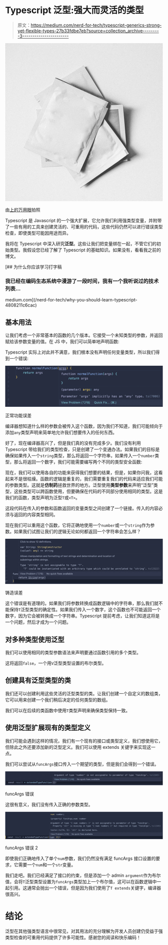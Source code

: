 # Typescript 泛型:强大而灵活的类型

> 原文：<https://medium.com/nerd-for-tech/typescript-generics-strong-yet-flexible-types-27b33fdbe7eb?source=collection_archive---------3----------------------->

![](img/d6de57a6f248ef97a16469e14565cb2d.png)

由[上的](https://unsplash.com?utm_source=medium&utm_medium=referral)[万用眼](https://unsplash.com/@universaleye?utm_source=medium&utm_medium=referral)拍照

Typescript 是 Javascript 的一个强大扩展，它允许我们利用强类型变量，并附带了一些有用的工具来创建灵活的、可重用的代码，这些代码仍然可以进行错误类型检查，即使类型可能因用途而异。

我将在 Typescript 中深入研究**泛型**。这些让我们把变量绑在一起，不管它们的初始类型。我假设您已经了解了 Typescript 的基础知识。如果没有，看看我之前的博文。

[](/nerd-for-tech/why-you-should-learn-typescript-4808211c6cac) [## 为什么你应该学习打字稿

### 我已经在编码生态系统中漫游了一段时间，我有一个我听说过的技术列表…

medium.com](/nerd-for-tech/why-you-should-learn-typescript-4808211c6cac) 

## 基本用法

让我们考虑一个非常基本的函数的几个版本。它接受一个未知类型的参数，并返回赋给该参数变量的值。在 JS 中，我们可以简单地声明函数:

Typescript 实际上对此并不满意，我们根本没有声明任何变量类型，所以我们得到一个错误:

![](img/c2e91fc50aef9af7642a783c261eab01.png)

正常功能误差

编译器想知道什么样的参数会被传入这个函数，因为我们不知道，我们可能倾向于添加`any`类型声明来简单地允许我们想要传入的任何东西。

好了，现在编译器高兴了，但是我们真的没有完成多少。我们没有利用 Typescript 带给我们的类型检查，只是创建了一个变通办法。如果我们的目标是确保如果传入一个`string`类型，那么将返回一个字符串，如果传入一个`number`类型，那么将返回一个数字，我们可能需要编写两个不同的类型安全函数:

现在，我们可以使用各自的功能来获得我们想要的结果，但是，如果你问我，这看起来不是很枯燥。函数的逻辑是重复的，我们需要重复我们的代码来适应我们可能的参数类型。这就是**仿制药**拯救世界的地方。泛型使用**类型参数**来声明“泛型”类型，这些类型可以跨函数使用，但要确保在代码的不同部分使用相同的类型。这是我们的函数，类型声明为泛型`T`或`<T>`。

这段代码在传入的参数和函数返回的变量类型之间创建了一个链接。传入的内容必须与返回的内容类型相同。

现在我们可以重用这个函数，它将正确地使用一个`number`或一个`string`作为参数。如果我们试图让我们的逻辑无论如何都返回一个字符串会怎么样？

![](img/6a54922d178644e542411154b0c0efce.png)

铸造误差

这个错误是有道理的。如果我们将参数转换成函数逻辑中的字符串，那么我们就不能保持`T`泛型类型的确定性。如果我们传入一个数字，这个函数也不可能返回一个数字，因为它会被转换成一个字符串。Typescript 提前考虑，让我们知道这将是一个问题，然后才成为一个问题。

## 对多种类型使用泛型

我们可以使用相同的类型参数语法来声明要通过函数引用的多个类型。

这将返回`false`，一个用`V`泛型类型设置的布尔类型。

## 创建具有泛型类型的类

我们还可以创建利用这些灵活的泛型类型的类。让我们创建一个自定义的数组类，它可以用来创建一个我们稍后决定的任何类型的数组。

我们可以在后续的类函数中使用`T`类型声明来确保类型保持一致。

## 使用泛型扩展现有的类型定义

我们可能会遇到这样的情况，我们有一个现有的接口或类型定义，我们想使用它，但除此之外还要添加新的泛型定义。我们可以使用 extends 关键字来实现这一点。

我们可以尝试从`funcArgs`接口传入一个期望的类型，但是我们会得到一个错误。

![](img/0757d96f10479501a8343719dc43ebfd.png)

funcArgs 错误

这很有意义，我们没有传入正确的参数类型。

![](img/e7a3731e608d4fd13834bd183115432a.png)

funcArgs 错误 2

即使我们正确地传入了单个`num`参数，我们仍然没有满足 funcArgs 接口设置的要求，它需要一个`num`和一个`str`变量。

我们走吧。我们已经满足了接口的约束，但是添加一个 admin `argument`作为布尔值，会将`T`泛型类型设置为`funcArgs`类型加上一个布尔值，这可以在函数逻辑中一起引用。这通常会抛出一个错误，但是因为我们使用了`T extends`关键字，编译器很高兴。

# 结论

泛型在其他强类型语言中很常见，对其用法的充分理解为开发人员创建仍受益于强类型检查的可重用代码提供了许多可能性。感谢您的阅读和快乐编码！